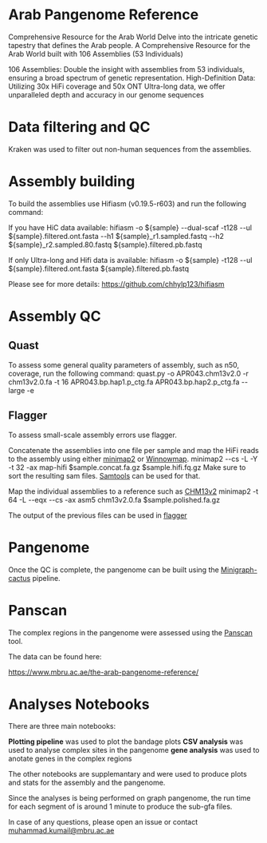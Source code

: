 # Arab Pangenome Reference


Comprehensive Resource for the Arab World Delve into the intricate genetic tapestry that defines the Arab people. A Comprehensive Resource for the Arab World built with 106 Assemblies (53 Individuals)

106 Assemblies: Double the insight with assemblies from 53 individuals, ensuring a broad spectrum of genetic representation.
High-Definition Data: Utilizing 30x HiFi coverage and 50x ONT Ultra-long data, we offer unparalleled depth and accuracy in our genome sequences

# Data filtering and QC
Kraken was used to filter out non-human sequences from the assemblies.

# Assembly building
To build the assemblies use Hifiasm (v0.19.5-r603) and run the following command:

If you have HiC data available:
hifiasm -o ${sample} --dual-scaf -t128 --ul ${sample}.filtered.ont.fasta --h1 ${sample}_r1.sampled.fastq --h2 ${sample}_r2.sampled.80.fastq ${sample}.filtered.pb.fastq  

If only Ultra-long and Hifi data is available:
hifiasm -o ${sample} -t128 --ul ${sample}.filtered.ont.fasta ${sample}.filtered.pb.fastq 

Please see for more details:
https://github.com/chhylp123/hifiasm


# Assembly QC
## Quast
To assess some general quality parameters of assembly, such as n50, coverage, run the following command:
quast.py -o APR043.chm13v2.0 -r chm13v2.0.fa -t 16 APR043.bp.hap1.p_ctg.fa APR043.bp.hap2.p_ctg.fa --large -e 


## Flagger

To assess small-scale assembly errors use flagger.

Concatenate the assemblies into one file per sample and map the HiFi reads to the assembly using either [minimap2](https://github.com/lh3/minimap2) or [Winnowmap](https://github.com/marbl/Winnowmap). 
minimap2 --cs -L -Y -t 32 -ax map-hifi $sample.concat.fa.gz $sample.hifi.fq.gz 
Make sure to sort the resulting sam files. [Samtools](https://github.com/samtools/samtools) can be used for that.

Map the individual assemblies to a reference such as [CHM13v2](https://github.com/marbl/CHM13)
minimap2 -t 64 -L --eqx --cs -ax asm5 chm13v2.0.fa $sample.polished.fa.gz  

The output of the previous files can be used in [flagger](https://github.com/mobinasri/flagger)


# Pangenome

Once the QC is complete, the pangenome can be built using the [Minigraph-cactus](https://github.com/ComparativeGenomicsToolkit/cactus/blob/master/doc/pangenome.md) pipeline. 

# Panscan

The complex regions in the pangenome were assessed using the [Panscan](https://github.com/muddinmbru/panscan) tool. 


The data can be found here:

https://www.mbru.ac.ae/the-arab-pangenome-reference/


# Analyses Notebooks

There are three main notebooks:

**Plotting pipeline** was used to plot the bandage plots 
**CSV analysis** was used to analyse complex sites in the pangenome
**gene analysis** was used to anotate genes in the complex regions

The other notebooks are supplemantary and were used to produce plots and stats for the assembly and the pangenome.

Since the analyses is being performed on graph pangenome, the run time for each segment of is around 1 minute to produce the sub-gfa files. 

In case of any questions, please open an issue or contact muhammad.kumail@mbru.ac.ae

